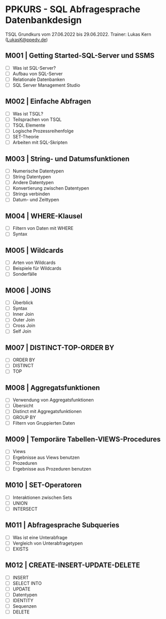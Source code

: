 # PPKURS - SQL Abfragesprache Datenbankdesign

TSQL Grundkurs vom 27.06.2022 bis 29.06.2022. Trainer: Lukas Kern (LukasK@ppedv.de) 

## M001 | Getting Started-SQL-Server und SSMS

- [ ] Was ist SQL-Server?
- [ ] Aufbau von SQL-Server
- [ ] Relationale Datenbanken
- [ ] SQL Server Management Studio

## M002 | Einfache Abfragen

- [ ] Was ist TSQL?
- [ ] Teilsprachen von TSQL
- [ ] TSQL Elemente
- [ ] Logische Prozessreihenfolge
- [ ] SET-Theorie
- [ ] Arbeiten mit SQL-Skripten

## M003 | String- und Datumsfunktionen

- [ ] Numerische Datentypen
- [ ] String Datentypen
- [ ] Andere Datentypen
- [ ] Konvertierung zwischen Datentypen
- [ ] Strings verbinden
- [ ] Datum- und Zeittypen

## M004 | WHERE-Klausel

- [ ] Filtern von Daten mit WHERE
- [ ] Syntax

## M005 | Wildcards

- [ ] Arten von Wildcards
- [ ] Beispiele für Wildcards
- [ ] Sonderfälle

## M006 | JOINS

- [ ] Überblick
- [ ] Syntax
- [ ] Inner Join
- [ ] Outer Join
- [ ] Cross Join
- [ ] Self Join

## M007 | DISTINCT-TOP-ORDER BY

- [ ] ORDER BY
- [ ] DISTINCT
- [ ] TOP

## M008 | Aggregatsfunktionen

- [ ] Verwendung von Aggregatsfunktionen
- [ ] Übersicht
- [ ] Distinct mit Aggregatsfunktionen
- [ ] GROUP BY
- [ ] Filtern von Gruppierten Daten
  
## M009 | Temporäre Tabellen-VIEWS-Procedures

- [ ] Views
- [ ] Ergebnisse aus Views benutzen
- [ ] Prozeduren
- [ ] Ergebnisse aus Prozeduren benutzen

## M010 | SET-Operatoren

- [ ] Interaktionen zwischen Sets
- [ ] UNION
- [ ] INTERSECT

## M011 | Abfragesprache Subqueries

- [ ] Was ist eine Unterabfrage
- [ ] Vergleich von Unterabfragetypen
- [ ] EXISTS

## M012 | CREATE-INSERT-UPDATE-DELETE

- [ ] INSERT
- [ ] SELECT INTO
- [ ] UPDATE
- [ ] Datentypen
- [ ] IDENTITY
- [ ] Sequenzen
- [ ] DELETE